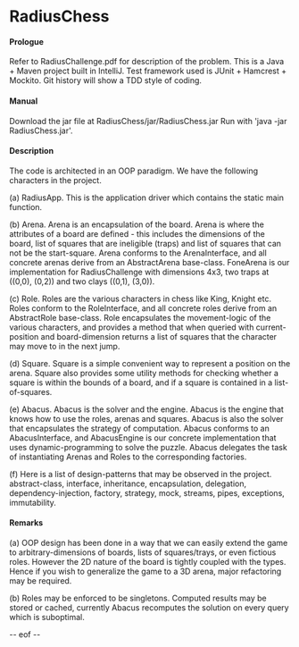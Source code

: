 
# RadiusChess

#### Prologue
Refer to RadiusChallenge.pdf for description of the problem.
This is a Java + Maven project built in IntelliJ. Test framework used is JUnit + Hamcrest + Mockito. Git history will show a TDD style of coding.

#### Manual
Download the jar file at RadiusChess/jar/RadiusChess.jar
Run with 'java -jar RadiusChess.jar'.

#### Description
The code is architected in an OOP paradigm. We have the following characters in the project.

(a) RadiusApp. This is the application driver which contains the static main function.

(b) Arena. Arena is an encapsulation of the board. Arena is where the attributes of a board are defined - this includes the dimensions of the board, list of squares that are ineligible (traps) and list of squares that can not be the start-square. Arena conforms to the ArenaInterface, and all concrete arenas derive from an AbstractArena base-class. FoneArena is our implementation for RadiusChallenge with dimensions 4x3, two traps at ((0,0), (0,2)) and two clays ((0,1), (3,0)).

(c) Role. Roles are the various characters in chess like King, Knight etc. Roles conform to the RoleInterface, and all concrete roles derive from an AbstractRole base-class. Role encapsulates the movement-logic of the various characters, and provides a method that when queried with current-position and board-dimension returns a list of squares that the character may move to in the next jump.

(d) Square. Square is a simple convenient way to represent a position on the arena. Square also provides some utility methods for checking whether a square is within the bounds of a board, and if a square is contained in a list-of-squares.

(e) Abacus. Abacus is the solver and the engine. Abacus is the engine that knows how to use the roles, arenas and squares. Abacus is also the solver that encapsulates the strategy of computation. Abacus conforms to an AbacusInterface, and AbacusEngine is our concrete implementation that uses dynamic-programming to solve the puzzle. Abacus delegates the task of instantiating Arenas and Roles to the corresponding factories.

(f) Here is a list of design-patterns that may be observed in the project. abstract-class, interface, inheritance, encapsulation, delegation, dependency-injection, factory, strategy, mock, streams, pipes, exceptions, immutability.

#### Remarks
(a) OOP design has been done in a way that we can easily extend the game to arbitrary-dimensions of boards, lists of squares/trays, or even fictious roles. However the 2D nature of the board is tightly coupled with the types. Hence if you wish to generalize the game to a 3D arena, major refactoring may be required.

(b) Roles may be enforced to be singletons. Computed results may be stored or cached, currently Abacus recomputes the solution on every query which is suboptimal.

-- eof --
